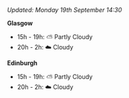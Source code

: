 *Updated: Monday 19th September 14:30*

**Glasgow**

* 15h - 19h: :partly_sunny: Partly Cloudy
* 20h - 2h: :cloud: Cloudy

**Edinburgh**

* 15h - 19h: :partly_sunny: Partly Cloudy
* 20h - 2h: :cloud: Cloudy
